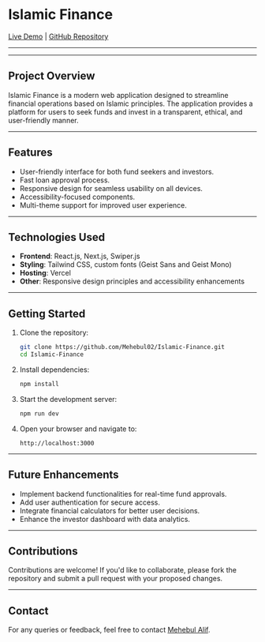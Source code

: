 # Islamic Finance

[Live Demo](https://islamic-finance.vercel.app/) | [GitHub Repository](https://github.com/Mehebul02/Islamic-Finance)

---

---

## Project Overview
Islamic Finance is a modern web application designed to streamline financial operations based on Islamic principles. The application provides a platform for users to seek funds and invest in a transparent, ethical, and user-friendly manner.

---

## Features
- User-friendly interface for both fund seekers and investors.
- Fast loan approval process.
- Responsive design for seamless usability on all devices.
- Accessibility-focused components.
- Multi-theme support for improved user experience.

---

## Technologies Used
- **Frontend**: React.js, Next.js, Swiper.js
- **Styling**: Tailwind CSS, custom fonts (Geist Sans and Geist Mono)
- **Hosting**: Vercel
- **Other**: Responsive design principles and accessibility enhancements

---

## Getting Started

1. Clone the repository:
   ```bash
   git clone https://github.com/Mehebul02/Islamic-Finance.git
   cd Islamic-Finance
   ```

2. Install dependencies:
   ```bash
   npm install
   ```

3. Start the development server:
   ```bash
   npm run dev
   ```

4. Open your browser and navigate to:
   ```
   http://localhost:3000
   ```

---

## Future Enhancements
- Implement backend functionalities for real-time fund approvals.
- Add user authentication for secure access.
- Integrate financial calculators for better user decisions.
- Enhance the investor dashboard with data analytics.

---

## Contributions
Contributions are welcome! If you'd like to collaborate, please fork the repository and submit a pull request with your proposed changes.


---

## Contact
For any queries or feedback, feel free to contact [Mehebul Alif](mailto:mehebul2122@gmail.com).
